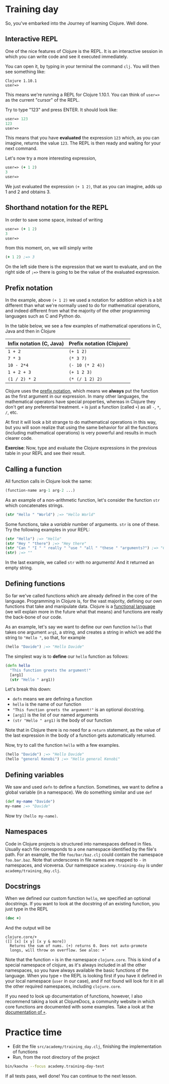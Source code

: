 # Training day

So, you've embarked into the Journey of learning Clojure. Well done.

## Interactive REPL

One of the nice features of Clojure is the REPL. It is an interactive session in which you can write code and see it executed immediately.

You can open it, by typing in your terminal the command `clj`. You will then see something like:

```
Clojure 1.10.1
user=>
```

This means we're running a REPL for Clojure 1.10.1. You can think of `user=>` as the current "cursor" of the REPL.

Try to type "123" and press ENTER. It should look like:

```clojure
user=> 123
123
user=>
```

This means that you have **evaluated** the expression `123` which, as you can imagine, returns the value `123`. The REPL is then ready and waiting for your next command.

Let's now try a more interesting expression,

```clojure
user=> (+ 1 2)
3
user=>
```

We just evaluated the expression `(+ 1 2)`, that as you can imagine, adds up 1 and 2 and obtains 3.

## Shorthand notation for the REPL

In order to save some space, instead of writing 

```clojure
user=> (+ 1 2)
3
user=>
```

from this moment, on, we will simply write

```clojure
(+ 1 2) ;=> 3
```

On the left side there is the expression that we want to evaluate, and on the right side of `;=>` there is going to be the value of the evaluated expression.


## Prefix notation

In the example, above `(+ 1 2)` we used a notation for addition which is a bit different than what we're normally used to do for mathematical operations, and indeed different from what the majority of the other programming languages such as C and Python do.


In the table below, we see a few examples of mathematical operations in C, Java and then in Clojure

| Infix notation (C, Java) | Prefix notation (Clojure) |
|---|---|
| `1 + 2`  | `(+ 1 2)`  |
| `7 * 3` | `(* 3 7)` |
| `10 - 2*4` | `(- 10 (* 2 4))` |
| `1 + 2 + 3` | `(+ 1 2 3)` |
| `(1 / 2) * 2` | `(* (/ 1 2) 2)` |

Clojure uses the [prefix notation](https://en.wikipedia.org/wiki/Polish_notation), which means we **always** put the function as the first argument in our expression. In many other languages, the mathematical operators have special properties, whereas in Clojure they don't get any preferential treatment. `+` is just a function (called `+`) as all `-`, `*`, `/`, etc. 


At first it will look a bit strange to do mathematical operations in this way, but you will soon realize that using the same behavior for all the functions (including mathematical operations) is very powerful and results in much clearer code.

**Exercise**: Now, type and evaluate the Clojure expressions in the previous table in your REPL and see their result.

## Calling a function
 
All function calls in Clojure look the same:

```clojure
(function-name arg-1 arg-2 ...)
```

As an example of a non-arithmetic function, let's consider the function `str` which concatenates strings.

```clojure
(str "Hello " "World") ;=> "Hello World"
```

Some functions, take a _variable_ number of arguments. `str` is one of these. Try the following examples in your REPL:

```clojure
(str "Hello") ;=> "Hello"
(str "Hey " "there") ;=> "Hey there"
(str "Can " "I " " really " "use " "all " "these " "arguments?") ;=> "Can I really use all these arguments?
(str) ;=> "" 
```

In the last example, we called `str` with no arguments! And it returned an empty string.

## Defining functions

So far we've called functions which are already defined in the core of the language. Programming in Clojure is, for the vast majority, defining our own functions that take and manipulate data. Clojure is a [functional language](https://en.wikipedia.org/wiki/Functional_programming) (we will explain more in the future what that means) and functions are really the back-bone of our code.

As an example, let's say we want to define our own function `hello` that takes one argument `arg1`, a string, and creates a string in which we add the string to `"Hello "`, so that, for example

```clojure
(hello "Davide") ;=> "Hello Davide"
````

The simplest way is to **define** our `hello` function as follows:

```clojure
(defn hello
  "This function greets the argument!"
  [arg1]
  (str "Hello " arg1))
```

Let's break this down:

- `defn` means we are defining a function
- `hello` is the name of our function
- `"This function greets the argument!"` is an optional docstring. 
- `[arg1]` is the list of our named arguments
- `(str "Hello " arg1)` is the body of our function

Note that in Clojure there is no need for a `return` statement, as the value of the last expression in the body of a function gets automatically returned.

Now, try to call the function `hello` with a few examples.

```clojure
(hello "Davide") ;=> "Hello Davide"
(hello "general Kenobi") ;=> "Hello general Kenobi"
```

## Defining variables

We saw and used `defn` to define a function. Sometimes, we want to define a global variable (in a namespace). We do something similar and use `def`

```clojure
(def my-name "Davide")
my-name ;=> "Davide"
```

Now try `(hello my-name)`.


## Namespaces
Code in Clojure projects is structured into namespaces defined in files. Usually each file corresponds to a one namespace identified by the file's path. For an example, the file `foo/bar/baz.clj` could contain the namespace `foo.bar.baz`. Note that underscores in file names are mapped to `-` in namespaces, and viceversa. Our namespace `academy.training-day` is under `academy/training_day.clj`. 

## Docstrings

When we defined our custom function `hello`, we specified an optional docstrings. If you want to look at the docstring of an existing function, you just type in the REPL

```clojure
(doc +)
```

And the output will be

```
clojure.core/+
([] [x] [x y] [x y & more])
  Returns the sum of nums. (+) returns 0. Does not auto-promote
  longs, will throw on overflow. See also: +'
```

Note that the function `+` is in the namespace `clojure.core`. This is kind of a special namespace of clojure, as it's always included in all the other namespaces, so you have always available the basic functions of the language. When you type `+` the REPL is looking first if you have it defined in your local namespace (`user` in our case), and if not found will look for it in all the other required namespaces, including `clojure.core`. 

If you need to look up documentation of functions, however, I also recommend taking a look at ClojureDocs, a community website in which core functions are documented with some examples. Take a look at the [documentation of `+`](https://clojuredocs.org/clojure.core/+).

# Practice time

- Edit the file `src/academy/training_day.clj`, finishing the implementation of functions
- Run, from the root directory of the project

```bash
bin/kaocha --focus academy.training-day-test
```

If all tests pass, well done! You can continue to the next lesson.